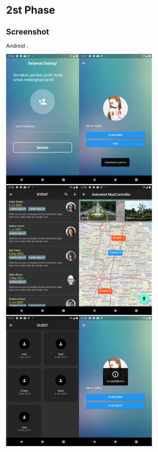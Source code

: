 # 2st Phase

## Screenshot

Android :

<img alt="1" width="200" src="./screenshot/Android/1.png" /><img alt="1" width="200" src="./screenshot/Android/2.png" /><img alt="1" width="200" src="./screenshot/Android/3.png" /><img alt="1" width="200" src="./screenshot/Android/4.png" /><img alt="1" width="200" src="./screenshot/Android/5.png" /><img alt="1" width="200" src="./screenshot/Android/6.png" />
